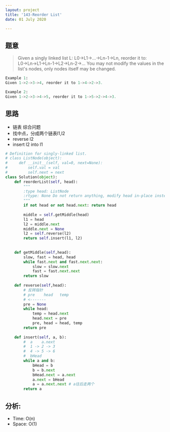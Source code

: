 ```yaml
---
layout: project
title: '143-Reorder List'
date: 01 July 2020

---
```

## 题意
> Given a singly linked list L: L0→L1→…→Ln-1→Ln,
> reorder it to: L0→Ln→L1→Ln-1→L2→Ln-2→…
> You may not modify the values in the list's nodes, only nodes itself may be changed.

~~~python
Example 1:
Given 1->2->3->4, reorder it to 1->4->2->3.

Example 2:
Given 1->2->3->4->5, reorder it to 1->5->2->4->3.

~~~

## 思路
- 链表 综合问题
- 找中点，分成两个链表l1,l2
- reverse l2
- insert l2 into l1

~~~python
# Definition for singly-linked list.
# class ListNode(object):
#     def __init__(self, val=0, next=None):
#         self.val = val
#         self.next = next
class Solution(object):
    def reorderList(self, head):
        """
        :type head: ListNode
        :rtype: None Do not return anything, modify head in-place instead.
        """
        if not head or not head.next: return head
        
        middle = self.getMiddle(head)
        l1 = head
        l2 = middle.next
        middle.next = None
        l2 = self.reverse(l2)
        return self.insert(l1, l2)
    
    
    def getMiddle(self,head):
        slow, fast = head, head
        while fast.next and fast.next.next:
            slow = slow.next
            fast = fast.next.next
        return slow
    
    def reverse(self,head):
        # 反转指针
        # pre    head   temp
        # <-------
        pre = None
        while head:
            temp = head.next
            head.next = pre
            pre, head = head, temp
        return pre
        
    def insert(self, a, b):
        #  a    a.next
        #  1 -> 2 -> 3
        #  4 -> 5 -> 6
        #  bHead
        while a and b:
            bHead = b
            b = b.next
            bHead.next = a.next
            a.next = bHead
            a = a.next.next # a往后走两个      
        return a
~~~

## 分析:
- Time: O(n) 
- Space: O(1) 
